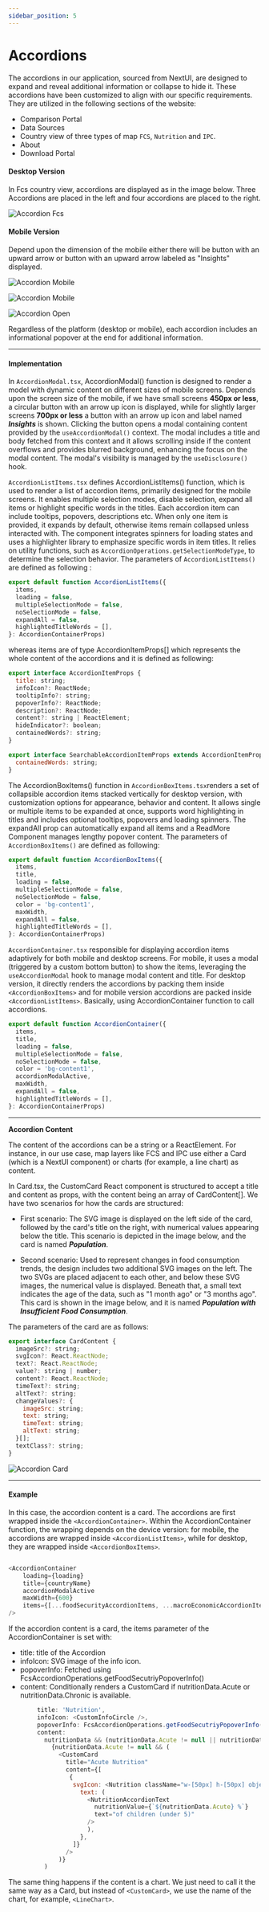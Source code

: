 ```yaml
---
sidebar_position: 5
---
```


# Accordions

The accordions in our application, sourced from NextUI, are designed to expand and reveal additional information or collapse to hide it. These accordions have been customized to align with our specific requirements. They are utilized in the following sections of the website: 

- Comparison Portal
- Data Sources
- Country view of three types of map `FCS`, `Nutrition` and `IPC`. 
- About 
- Download Portal


#### Desktop Version
In Fcs country view, accordions are displayed as in the image below. Three Accordions are placed in the left and four accordions are placed to the right.

![Accordion Fcs](./assets/AccordionsFcs.png)


#### Mobile Version
Depend upon the dimension of the mobile either there will be button with an upward arrow or button with an upward arrow labeled as "Insights" displayed.

![Accordion Mobile](./assets/AccordionFcsMobile.png)

![Accordion Mobile](./assets/AccordionFcsMobileXS.png)

![Accordion Open](./assets/AccordionFcsOpen.png)

Regardless of the platform (desktop or mobile), each accordion includes an informational popover at the end for additional information.

---

#### Implementation
In `AccordionModal.tsx`, AccordionModal() function is designed to render a model with dynamic content on different sizes of mobile screens. Depends upon the screen size of the mobile, if we have small screens **450px or less**, a circular button with an arrow up icon is displayed, while for slightly larger screens **700px or less** a button with an arrow up icon and label named ***Insights*** is shown. Clicking the button opens a modal containing content provided by the `useAccordionModal()` context. The modal includes a title and body fetched from this context and it allows scrolling inside if the content overflows and provides blurred background, enhancing the focus on the modal content. The modal's visibility is managed by the `useDisclosure()` hook.

`AccordionListItems.tsx` defines AccordionListItems() function, which is used to render a list of accordion items, primarily designed for the mobile screens. It enables multiple selection modes, disable selection, expand all items or highlight specific words in the titles. Each accordion item can include tooltips, popovers, descriptions etc. When only one item is provided, it expands by default, otherwise items remain collapsed unless interacted with. The component integrates spinners for loading states and uses a highlighter library to emphasize specific words in item titles. It relies on utility functions, such as `AccordionOperations.getSelectionModeType`, to determine the selection behavior. The parameters of `AccordionListItems()` are defined as following :
```js
export default function AccordionListItems({
  items,
  loading = false,
  multipleSelectionMode = false,
  noSelectionMode = false,
  expandAll = false,
  highlightedTitleWords = [],
}: AccordionContainerProps)
```

whereas items are of type AccordionItemProps[] which represents the whole content of the accordions and it is defined as following:
```js
export interface AccordionItemProps {
  title: string;
  infoIcon?: ReactNode;
  tooltipInfo?: string;
  popoverInfo?: ReactNode;
  description?: ReactNode;
  content?: string | ReactElement;
  hideIndicator?: boolean;
  containedWords?: string;
}

export interface SearchableAccordionItemProps extends AccordionItemProps {
  containedWords: string;
}
```

The AccordionBoxItems() function in `AccordionBoxItems.tsx`renders a set of collapsible accordion items stacked vertically for desktop version, with customization options for appearance, behavior and content. It allows single or multiple items to be expanded at once, supports word highlighting in titles and includes optional tooltips, popovers and loading spinners. The expandAll prop can automatically expand all items and a ReadMore Component manages lengthy popover content. The parameters of `AccordionBoxItems()` are defined as following: 

```js
export default function AccordionBoxItems({
  items,
  title,
  loading = false,
  multipleSelectionMode = false,
  noSelectionMode = false,
  color = 'bg-content1',
  maxWidth,
  expandAll = false,
  highlightedTitleWords = [],
}: AccordionContainerProps)
```


`AccordionContainer.tsx` responsible for displaying accordion items adaptively for both mobile and desktop screens. For mobile, it uses a modal (triggered by a custom bottom button) to show the items, leveraging the `useAccordionModal` hook to manage modal content and title. For desktop version, it directly renders the accordions by packing them inside `<AccordionBoxItems>` and for mobile version accordions are packed inside `<AccordionListItems>`. Basically, using AccordionContainer function to call accordions.

```js
export default function AccordionContainer({
  items,
  title,
  loading = false,
  multipleSelectionMode = false,
  noSelectionMode = false,
  color = 'bg-content1',
  accordionModalActive,
  maxWidth,
  expandAll = false,
  highlightedTitleWords = [],
}: AccordionContainerProps)
```
---

**Accordion Content**

The content of the accordions can be a string or a ReactElement. For instance, in our use case, map layers like FCS and IPC use either a Card (which is a NextUI component) or charts (for example, a line chart) as content.

In Card.tsx, the CustomCard React component is structured to accept a title and content as props, with the content being an array of CardContent[]. We have two scenarios for how the cards are structured:

- First scenario: The SVG image is displayed on the left side of the card, followed by the card's title on the right, with numerical values appearing below the title. This scenario is depicted in the image below, and the card is named ***Population***.

- Second scenario: Used to represent changes in food consumption trends, the design includes two additional SVG images on the left. The two SVGs are placed adjacent to each other, and below these SVG images, the numerical value is displayed. Beneath that, a small text indicates the age of the data, such as "1 month ago" or "3 months ago". This card is shown in the image below, and it is named ***Population with Insufficient Food Consumption***.

The parameters of the card are as follows:

```js
export interface CardContent {
  imageSrc?: string;
  svgIcon?: React.ReactNode;
  text?: React.ReactNode;
  value?: string | number;
  content?: React.ReactNode;
  timeText?: string;
  altText?: string;
  changeValues?: {
    imageSrc: string;
    text: string;
    timeText: string;
    altText: string;
  }[];
  textClass?: string;
}

```

![Accordion Card](./assets/AccordionCard.png)


---

#### Example

In this case, the accordion content is a card. The accordions are first wrapped inside the ```<AccordionContainer>```. Within the AccordionContainer function, the wrapping depends on the device version: for mobile, the accordions are wrapped inside ```<AccordionListItems>```, while for desktop, they are wrapped inside ```<AccordionBoxItems>```.

```js

<AccordionContainer
    loading={loading}
    title={countryName}
    accordionModalActive
    maxWidth={600}
    items={[...foodSecurityAccordionItems, ...macroEconomicAccordionItems]}
/>
```

If the accordion content is a card, the items parameter of the AccordionContainer is set with:
- title: title of the Accordion
- infoIcon: SVG image of the info icon.
- popoverInfo: Fetched using FcsAccordionOperations.getFoodSecutriyPopoverInfo()
- content: Conditionally renders a CustomCard if nutritionData.Acute or nutritionData.Chronic is available.

```js
        title: 'Nutrition',
        infoIcon: <CustomInfoCircle />,
        popoverInfo: FcsAccordionOperations.getFoodSecutriyPopoverInfo(),
        content:
          nutritionData && (nutritionData.Acute != null || nutritionData.Chronic != null) ? (
            {nutritionData.Acute != null && (
              <CustomCard
                title="Acute Nutrition"
                content={[
                 {
                  svgIcon: <Nutrition className="w-[50px] h-[50px] object-contain" />,
                    text: (
                      <NutritionAccordionText
                        nutritionValue={`${nutritionData.Acute} %`}
                        text="of children (under 5)"
                      />
                      ),
                    },
                  ]}
                />
              )}
          )
```
The same thing happens if the content is a chart. We just need to call it the same way as a Card, but instead of `<CustomCard>`, we use the name of the chart, for example, `<LineChart>`.
















